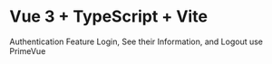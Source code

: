 # Vue 3 + TypeScript + Vite

Authentication Feature Login, See their Information, and Logout use PrimeVue
